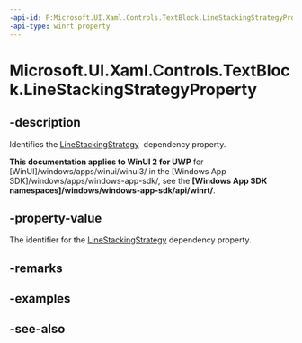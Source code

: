 ```yaml
---
-api-id: P:Microsoft.UI.Xaml.Controls.TextBlock.LineStackingStrategyProperty
-api-type: winrt property
---
```


<!-- Property syntax
public Windows.UI.Xaml.DependencyProperty LineStackingStrategyProperty { get; }
-->

# Microsoft.UI.Xaml.Controls.TextBlock.LineStackingStrategyProperty

## -description
Identifies the [LineStackingStrategy](textblock_linestackingstrategy.md)  dependency property.

**This documentation applies to WinUI 2 for UWP** for [WinUI]/windows/apps/winui/winui3/ in the [Windows App SDK]/windows/apps/windows-app-sdk/, see the **[Windows App SDK namespaces]/windows/windows-app-sdk/api/winrt/**.

## -property-value
The identifier for the [LineStackingStrategy](textblock_linestackingstrategy.md) dependency property.

## -remarks

## -examples

## -see-also
